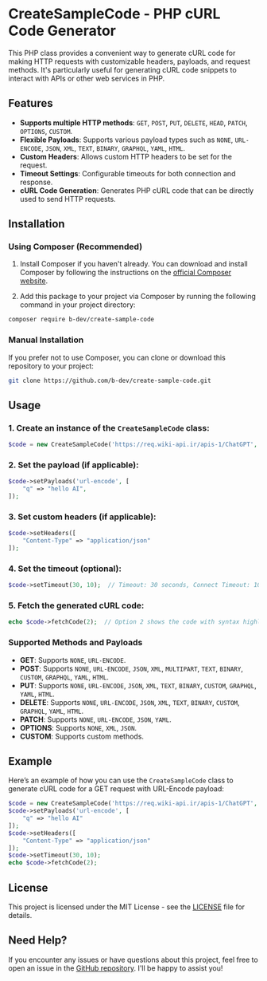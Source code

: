 # CreateSampleCode - PHP cURL Code Generator

This PHP class provides a convenient way to generate cURL code for making HTTP requests with customizable headers, payloads, and request methods. It's particularly useful for generating cURL code snippets to interact with APIs or other web services in PHP.

## Features
- **Supports multiple HTTP methods**: `GET`, `POST`, `PUT`, `DELETE`, `HEAD`, `PATCH`, `OPTIONS`, `CUSTOM`.
- **Flexible Payloads**: Supports various payload types such as `NONE`, `URL-ENCODE`, `JSON`, `XML`, `TEXT`, `BINARY`, `GRAPHQL`, `YAML`, `HTML`.
- **Custom Headers**: Allows custom HTTP headers to be set for the request.
- **Timeout Settings**: Configurable timeouts for both connection and response.
- **cURL Code Generation**: Generates PHP cURL code that can be directly used to send HTTP requests.

## Installation

### Using Composer (Recommended)

1. Install Composer if you haven't already. You can download and install Composer by following the instructions on the [official Composer website](https://getcomposer.org/download/).

2. Add this package to your project via Composer by running the following command in your project directory:
   
```bash
composer require b-dev/create-sample-code
```

### Manual Installation

If you prefer not to use Composer, you can clone or download this repository to your project:

```bash
git clone https://github.com/b-dev/create-sample-code.git
```

## Usage

### 1. Create an instance of the `CreateSampleCode` class:

```php
$code = new CreateSampleCode('https://req.wiki-api.ir/apis-1/ChatGPT', 'GET');
```

### 2. Set the payload (if applicable):

```php
$code->setPayloads('url-encode', [
    "q" => "hello AI",
]);
```

### 3. Set custom headers (if applicable):

```php
$code->setHeaders([
    "Content-Type" => "application/json"
]);
```

### 4. Set the timeout (optional):

```php
$code->setTimeout(30, 10);  // Timeout: 30 seconds, Connect Timeout: 10 seconds
```

### 5. Fetch the generated cURL code:

```php
echo $code->fetchCode(2);  // Option 2 shows the code with syntax highlighting
```

### Supported Methods and Payloads

- **GET**: Supports `NONE`, `URL-ENCODE`.
- **POST**: Supports `NONE`, `URL-ENCODE`, `JSON`, `XML`, `MULTIPART`, `TEXT`, `BINARY`, `CUSTOM`, `GRAPHQL`, `YAML`, `HTML`.
- **PUT**: Supports `NONE`, `URL-ENCODE`, `JSON`, `XML`, `TEXT`, `BINARY`, `CUSTOM`, `GRAPHQL`, `YAML`, `HTML`.
- **DELETE**: Supports `NONE`, `URL-ENCODE`, `JSON`, `XML`, `TEXT`, `BINARY`, `CUSTOM`, `GRAPHQL`, `YAML`, `HTML`.
- **PATCH**: Supports `NONE`, `URL-ENCODE`, `JSON`, `YAML`.
- **OPTIONS**: Supports `NONE`, `XML`, `JSON`.
- **CUSTOM**: Supports custom methods.

## Example

Here’s an example of how you can use the `CreateSampleCode` class to generate cURL code for a GET request with URL-Encode payload:

```php
$code = new CreateSampleCode('https://req.wiki-api.ir/apis-1/ChatGPT', 'GET');
$code->setPayloads('url-encode', [
    "q" => "hello AI"
]);
$code->setHeaders([
    "Content-Type" => "application/json"
]);
$code->setTimeout(30, 10);
echo $code->fetchCode(2);
```

## License

This project is licensed under the MIT License - see the [LICENSE](LICENSE) file for details.

## Need Help?

If you encounter any issues or have questions about this project, feel free to open an issue in the [GitHub repository](https://github.com/b-dev/CreateSampleCode/issues). I'll be happy to assist you!